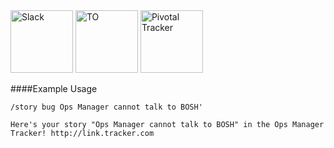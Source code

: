 <img src="http://readme.drone.io/logos/slack-blame.svg" alt="Slack" height=100/>
<img src="https://pixabay.com/static/uploads/photo/2014/04/03/10/29/arrow-right-310628_960_720.png" alt="TO" height=100/>
<img src="https://pbs.twimg.com/profile_images/700419586026385408/lcJo18qu.png" alt="Pivotal Tracker" height=100/>

####Example Usage
```
/story bug Ops Manager cannot talk to BOSH'
```
```
Here's your story "Ops Manager cannot talk to BOSH" in the Ops Manager Tracker! http://link.tracker.com
```
